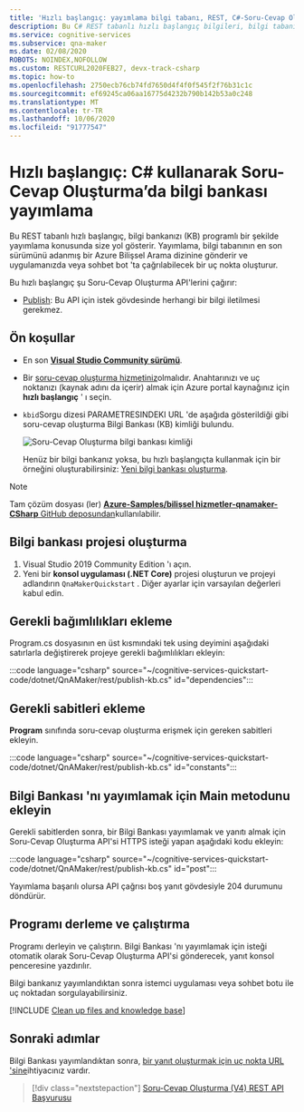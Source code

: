 ```yaml
---
title: 'Hızlı başlangıç: yayımlama bilgi tabanı, REST, C#-Soru-Cevap Oluşturma'
description: Bu C# REST tabanlı hızlı başlangıç bilgileri, bilgi tabanınızı yayımlar ve uygulamanızda veya sohbet bot 'ta çağrılabilecek bir uç nokta oluşturur.
ms.service: cognitive-services
ms.subservice: qna-maker
ms.date: 02/08/2020
ROBOTS: NOINDEX,NOFOLLOW
ms.custom: RESTCURL2020FEB27, devx-track-csharp
ms.topic: how-to
ms.openlocfilehash: 2750ecb76cb74fd7650d4f4f0f545f2f76b31c1c
ms.sourcegitcommit: ef69245ca06aa16775d4232b790b142b53a0c248
ms.translationtype: MT
ms.contentlocale: tr-TR
ms.lasthandoff: 10/06/2020
ms.locfileid: "91777547"
---
```

# <a name="quickstart-publish-a-knowledge-base-in-qna-maker-using-c"></a>Hızlı başlangıç: C# kullanarak Soru-Cevap Oluşturma’da bilgi bankası yayımlama

Bu REST tabanlı hızlı başlangıç, bilgi bankanızı (KB) programlı bir şekilde yayımlama konusunda size yol gösterir. Yayımlama, bilgi tabanının en son sürümünü adanmış bir Azure Bilişsel Arama dizinine gönderir ve uygulamanızda veya sohbet bot 'ta çağrılabilecek bir uç nokta oluşturur.

Bu hızlı başlangıç şu Soru-Cevap Oluşturma API'lerini çağırır:
* [Publish](https://docs.microsoft.com/rest/api/cognitiveservices/qnamaker/knowledgebase/publish): Bu API için istek gövdesinde herhangi bir bilgi iletilmesi gerekmez.

## <a name="prerequisites"></a>Ön koşullar

* En son [**Visual Studio Community sürümü**](https://www.visualstudio.com/downloads/).
* Bir [soru-cevap oluşturma hizmetiniz](../How-To/set-up-qnamaker-service-azure.md)olmalıdır. Anahtarınızı ve uç noktanızı (kaynak adını da içerir) almak için Azure portal kaynağınız için **hızlı başlangıç** ' ı seçin.
* `kbid`Sorgu dizesi PARAMETRESINDEKI URL 'de aşağıda gösterildiği gibi soru-cevap oluşturma Bilgi Bankası (KB) kimliği bulundu.

    ![Soru-Cevap Oluşturma bilgi bankası kimliği](../media/qnamaker-quickstart-kb/qna-maker-id.png)

    Henüz bir bilgi bankanız yoksa, bu hızlı başlangıçta kullanmak için bir örneğini oluşturabilirsiniz: [Yeni bilgi bankası oluşturma](create-new-kb-csharp.md).

> [!NOTE]
> Tam çözüm dosyası (ler) [ **Azure-Samples/bilişsel hizmetler-qnamaker-CSharp** GitHub deposundan](https://github.com/Azure-Samples/cognitive-services-qnamaker-csharp/tree/master/documentation-samples/quickstarts/publish-knowledge-base)kullanılabilir.

## <a name="create-knowledge-base-project"></a>Bilgi bankası projesi oluşturma

1. Visual Studio 2019 Community Edition 'ı açın.
1. Yeni bir **konsol uygulaması (.NET Core)** projesi oluşturun ve projeyi adlandırın `QnaMakerQuickstart` . Diğer ayarlar için varsayılan değerleri kabul edin.

## <a name="add-required-dependencies"></a>Gerekli bağımlılıkları ekleme

Program.cs dosyasının en üst kısmındaki tek using deyimini aşağıdaki satırlarla değiştirerek projeye gerekli bağımlılıkları ekleyin:

:::code language="csharp" source="~/cognitive-services-quickstart-code/dotnet/QnAMaker/rest/publish-kb.cs" id="dependencies":::

## <a name="add-required-constants"></a>Gerekli sabitleri ekleme

**Program** sınıfında soru-cevap oluşturma erişmek için gereken sabitleri ekleyin.

:::code language="csharp" source="~/cognitive-services-quickstart-code/dotnet/QnAMaker/rest/publish-kb.cs" id="constants":::

## <a name="add-the-main-method-to-publish-the-knowledge-base"></a>Bilgi Bankası 'nı yayımlamak için Main metodunu ekleyin

Gerekli sabitlerden sonra, bir Bilgi Bankası yayımlamak ve yanıtı almak için Soru-Cevap Oluşturma API'si HTTPS isteği yapan aşağıdaki kodu ekleyin:

:::code language="csharp" source="~/cognitive-services-quickstart-code/dotnet/QnAMaker/rest/publish-kb.cs" id="post":::

Yayımlama başarılı olursa API çağrısı boş yanıt gövdesiyle 204 durumunu döndürür.

## <a name="build-and-run-the-program"></a>Programı derleme ve çalıştırma

Programı derleyin ve çalıştırın. Bilgi Bankası 'nı yayımlamak için isteği otomatik olarak Soru-Cevap Oluşturma API'si gönderecek, yanıt konsol penceresine yazdırılır.

Bilgi bankanız yayımlandıktan sonra istemci uygulaması veya sohbet botu ile uç noktadan sorgulayabilirsiniz.

[!INCLUDE [Clean up files and knowledge base](../../../../includes/cognitive-services-qnamaker-quickstart-cleanup-resources.md)]

## <a name="next-steps"></a>Sonraki adımlar

Bilgi Bankası yayımlandıktan sonra, [bir yanıt oluşturmak için uç nokta URL 'sine](./get-answer-from-knowledge-base-csharp.md)ihtiyacınız vardır.

> [!div class="nextstepaction"]
> [Soru-Cevap Oluşturma (V4) REST API Başvurusu](https://go.microsoft.com/fwlink/?linkid=2092179)
